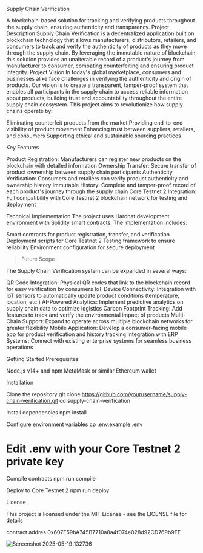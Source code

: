Supply Chain Verification


A blockchain-based solution for tracking and verifying products throughout the supply chain, ensuring authenticity and transparency.
Project Description
Supply Chain Verification is a decentralized application built on blockchain technology that allows manufacturers, distributors, retailers, and consumers to track and verify the authenticity of products as they move through the supply chain. By leveraging the immutable nature of blockchain, this solution provides an unalterable record of a product's journey from manufacturer to consumer, combating counterfeiting and ensuring product integrity.
Project Vision
In today's global marketplace, consumers and businesses alike face challenges in verifying the authenticity and origin of products. Our vision is to create a transparent, tamper-proof system that enables all participants in the supply chain to access reliable information about products, building trust and accountability throughout the entire supply chain ecosystem.
This project aims to revolutionize how supply chains operate by:

Eliminating counterfeit products from the market
Providing end-to-end visibility of product movement
Enhancing trust between suppliers, retailers, and consumers
Supporting ethical and sustainable sourcing practices

Key Features

Product Registration: Manufacturers can register new products on the blockchain with detailed information
Ownership Transfer: Secure transfer of product ownership between supply chain participants
Authenticity Verification: Consumers and retailers can verify product authenticity and ownership history
Immutable History: Complete and tamper-proof record of each product's journey through the supply chain
Core Testnet 2 Integration: Full compatibility with Core Testnet 2 blockchain network for testing and deployment

Technical Implementation
The project uses Hardhat development environment with Solidity smart contracts. The implementation includes:

Smart contracts for product registration, transfer, and verification
Deployment scripts for Core Testnet 2
Testing framework to ensure reliability
Environment configuration for secure deployment

> Future Scope

The Supply Chain Verification system can be expanded in several ways:

QR Code Integration: Physical QR codes that link to the blockchain record for easy verification by consumers
IoT Device Connectivity: Integration with IoT sensors to automatically update product conditions (temperature, location, etc.)
AI-Powered Analytics: Implement predictive analytics on supply chain data to optimize logistics
Carbon Footprint Tracking: Add features to track and verify the environmental impact of products
Multi-Chain Support: Expand to operate across multiple blockchain networks for greater flexibility
Mobile Application: Develop a consumer-facing mobile app for product verification and history tracking
Integration with ERP Systems: Connect with existing enterprise systems for seamless business operations

Getting Started
Prerequisites

Node.js v14+ and npm
MetaMask or similar Ethereum wallet

Installation

Clone the repository
git clone https://github.com/yourusername/supply-chain-verification.git
cd supply-chain-verification

Install dependencies
npm install

Configure environment variables
cp .env.example .env
# Edit .env with your Core Testnet 2 private key

Compile contracts
npm run compile

Deploy to Core Testnet 2
npm run deploy


License

This project is licensed under the MIT License - see the LICENSE file for details

contract addres 0x607E59bA745B7710a8a4f074e028d92CD769b9FE


![Screenshot 2025-05-19 132736](https://github.com/user-attachments/assets/553be319-b87d-4a56-aea5-2dfc05092856)


